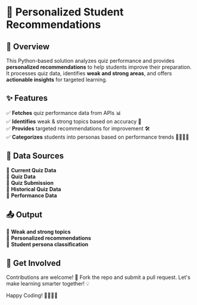 # 🎯 Personalized Student Recommendations

## 📌 Overview
This Python-based solution analyzes quiz performance and provides **personalized recommendations** to help students improve their preparation. It processes quiz data, identifies **weak and strong areas**, and offers **actionable insights** for targeted learning.

## ✨ Features
✅ **Fetches** quiz performance data from APIs 📊  
✅ **Identifies** weak & strong topics based on accuracy 🎯  
✅ **Provides** targeted recommendations for improvement 🛠️  
✅ **Categorizes** students into personas based on performance trends 👨‍🎓👩‍🎓  

## 📂 Data Sources
🔹 **Current Quiz Data**  
🔹 **Quiz Data**  
🔹 **Quiz Submission**  
🔹 **Historical Quiz Data**  
🔹 **Performance Data**  

## 📤 Output
📍 **Weak and strong topics**  
📍 **Personalized recommendations**  
📍 **Student persona classification**  

## 🚀 Get Involved
Contributions are welcome! 🎉 Fork the repo and submit a pull request. Let's make learning smarter together! 💡  

Happy Coding! 👨‍💻👩‍💻


